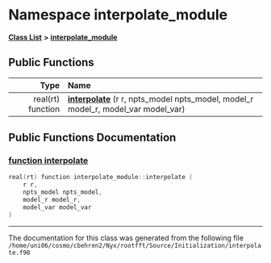 
# Namespace interpolate\_module


[**Class List**](annotated.md) **>** [**interpolate\_module**](namespaceinterpolate__module.md)




















## Public Functions

| Type | Name |
| ---: | :--- |
|  real(rt) function | [**interpolate**](namespaceinterpolate__module.md#function-interpolate) (r r, npts\_model npts\_model, model\_r model\_r, model\_var model\_var) <br> |








## Public Functions Documentation


### <a href="#function-interpolate" id="function-interpolate">function interpolate </a>


```cpp
real(rt) function interpolate_module::interpolate (
    r r,
    npts_model npts_model,
    model_r model_r,
    model_var model_var
) 
```



------------------------------
The documentation for this class was generated from the following file `/home/uni06/cosmo/cbehren2/Nyx/rootfft/Source/Initialization/interpolate.f90`